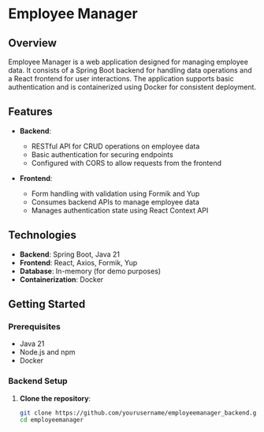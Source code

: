 # Employee Manager

## Overview

Employee Manager is a web application designed for managing employee data. It consists of a Spring Boot backend for handling data operations and a React frontend for user interactions. The application supports basic authentication and is containerized using Docker for consistent deployment.

## Features

- **Backend**:
  - RESTful API for CRUD operations on employee data
  - Basic authentication for securing endpoints
  - Configured with CORS to allow requests from the frontend

- **Frontend**:
  - Form handling with validation using Formik and Yup
  - Consumes backend APIs to manage employee data
  - Manages authentication state using React Context API

## Technologies

- **Backend**: Spring Boot, Java 21
- **Frontend**: React, Axios, Formik, Yup
- **Database**: In-memory (for demo purposes)
- **Containerization**: Docker

## Getting Started

### Prerequisites

- Java 21
- Node.js and npm
- Docker

### Backend Setup

1. **Clone the repository**:
   ```bash
   git clone https://github.com/yourusername/employeemanager_backend.git_
   cd employeemanager
